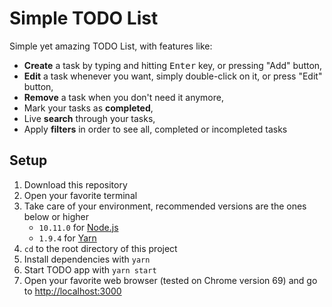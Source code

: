 # Simple TODO List

Simple yet amazing TODO List, with features like:

- __Create__ a task by typing and hitting <kbd>Enter</kbd> key, or pressing "Add" button,
- __Edit__ a task whenever you want, simply double-click on it, or press "Edit" button,
- __Remove__ a task when you don't need it anymore,
- Mark your tasks as __completed__,
- Live __search__ through your tasks,
- Apply __filters__ in order to see all, completed or incompleted tasks


## Setup

1. Download this repository
2. Open your favorite terminal
3. Take care of your environment, recommended versions are the ones below or higher
    - `10.11.0` for [Node.js](https://nodejs.org/en/)
    - `1.9.4` for [Yarn](https://yarnpkg.com/lang/en/docs/install/)
4. `cd` to the root directory of this project
5. Install dependencies with `yarn`
6. Start TODO app with `yarn start`
7. Open your favorite web browser (tested on Chrome version 69) and go to [http://localhost:3000](http://localhost:3000)
